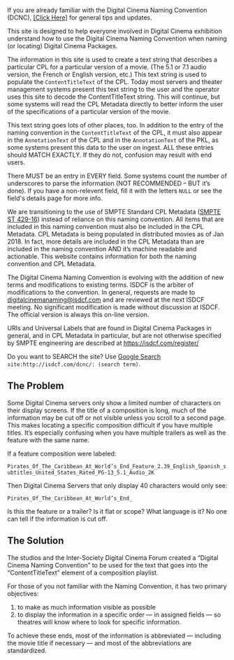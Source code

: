 
If you are already familiar with the Digital Cinema Naming Convention (DCNC), [[Click Here]](general) for general tips and updates.

This site is designed to help everyone involved in Digital Cinema exhibition understand how to use the Digital Cinema Naming Convention when naming (or locating) Digital Cinema Packages.

The information in this site is used to create a text string that describes a particular CPL for a particular version of a movie. (The 5.1 or 7.1 audio version, the French or English version, etc.) This text string is used to populate the `ContentTitleText` of the CPL. Today most servers and theater management systems present this text string to the user and the operator uses this site to decode the ContentTitleText string. This will continue, but some systems will read the CPL Metadata directly to better inform the user of the specifications of a particular version of the movie.

This text string goes lots of other places, too. In addition to the entry of the naming convention in the `ContentTitleText` of the CPL, it must also appear in the `AnnotationText` of the CPL and in the `AnnotationText` of the PKL, as some systems present this data to the user on ingest. ALL these entries should MATCH EXACTLY. If they do not, confusion may result with end users.

There MUST be an entry in EVERY field. Some systems count the number of underscores to parse the information (NOT RECOMMENDED – BUT it’s done). If you have a non-relevent field, fill it with the letters `NULL` or see the field's details page for more info.

We are transitioning to the use of SMPTE Standard CPL Metadata ([SMPTE ST 429-16](https://doi.org/10.5594/SMPTE.ST429-16.2014)) instead of reliance on this naming convention. All items that are included in this naming convention must also be included in the CPL Metadata. CPL Metadata is being populated in distributed movies as of Jan 2018. In fact, more details are included in the CPL Metadata than are included in the naming convention AND it’s machine readable and actionable. This website contains information for both the naming convention and CPL Metadata.

The Digital Cinema Naming Convention is evolving with the addition of new terms and modifications to existing terms. ISDCF is the arbiter of modifications to the convention. In general, requests are made to <digitalcinemanaming@isdcf.com> and are reviewed at the next ISDCF meeting. No significant modification is made without discussion at ISDCF. The official version is always this on-line version.

URIs and Universal Labels that are found in Digital Cinema Packages in general, and in CPL Metadata in particular, but are not otherwise specified by SMPTE engineering are described at <https://isdcf.com/register/>

Do you want to SEARCH the site? Use [Google Search](https://www.google.com/) `site:http://isdcf.com/dcnc/: (search term)`.

## The Problem

Some Digital Cinema servers only show a limited number of characters on their display screens. If the title of a composition is long, much of the information may be cut off or not visible unless you scroll to a second page. This makes locating a specific composition difficult if you have multiple titles. It’s especially confusing when you have multiple trailers as well as the feature with the same name.

If a feature composition were labeled:

`Pirates_Of_The_Caribbean_At_World’s_End_Feature_2.39_English_Spanish_subtitles_United_States_Rated_PG-13_5.1_Audio_2K`

Then Digital Cinema Servers that only display 40 characters would only see:

`Pirates_Of_The_Caribbean_At_World’s_End_`

Is this the feature or a trailer?  Is it flat or scope?  What language is it?  No one can tell if the information is cut off.

## The Solution

The studios and the Inter-Society Digital Cinema Forum created a “Digital Cinema Naming Convention” to be used for the text that goes into the “ContentTitleText” element of a composition playlist. 

For those of you not familiar with the Naming Convention, it has two primary objectives:

1. to make as much information visible as possible
2. to display the information in a specific order — in assigned fields — so theatres will know where to look for specific information.  

To achieve these ends, most of the information is abbreviated — including the movie title if necessary — and most of the abbreviations are standardized.

